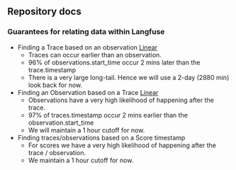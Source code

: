 ## Repository docs

### Guarantees for relating data within Langfuse

- Finding a Trace based on an observation [Linear](https://linear.app/langfuse/issue/LFE-2745/improve-generations-table-query-performance)
  - Traces can occur earlier than an observation.
  - 96% of observations.start_time occur 2 mins later than the trace.timestamp
  - There is a very large long-tail. Hence we will use a 2-day (2880 min) look back for now.
- Finding an Observation based on a Trace [Linear](https://linear.app/langfuse/issue/LFE-2409/table-queries)
  - Observations have a very high likelihood of happening after the trace.
  - 97% of traces.timestamp occur 2 mins earlier than the observation.start_time
  - We will maintain a 1 hour cutoff for now.
- Finding traces/observations based on a Score timestamp
  - For scores we have a very high likelihood of happening after the trace / observation.
  - We maintain a 1 hour cutoff for now.
